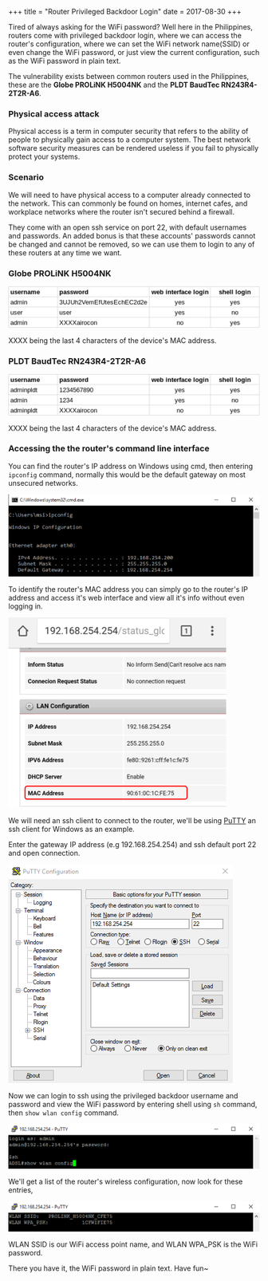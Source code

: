 +++
title = "Router Privileged Backdoor Login"
date = 2017-08-30
+++

Tired of always asking for the WiFi password? Well here in the Philippines, routers come with privileged backdoor login, where we can access the router's configuration, where we can set the WiFi network name(SSID) or even change the WiFi password, or just view the current configuration, such as the WiFi password in plain text.

The vulnerability exists between common routers used in the Philippines, these are the **Globe PROLiNK H5004NK** and the **PLDT BaudTec RN243R4-2T2R-A6**.

### Physical access attack

Physical access is a term in computer security that refers to the ability of people to physically gain access to a computer system. The best network software security measures can be rendered useless if you fail to physically protect your systems.

### Scenario

We will need to have physical access to a computer already connected to the network. This can commonly be found on homes, internet cafes, and workplace networks where the router isn't secured behind a firewall.

They come with an open ssh service on port 22, with default usernames and passwords. An added bonus is that these accounts' passwords cannot be changed and cannot be removed, so we can use them to login to any of these routers at any time we want.

### Globe PROLiNK H5004NK

![](01.png)

XXXX being the last 4 characters of the device's MAC address.

### PLDT BaudTec RN243R4-2T2R-A6

![](02.png)

XXXX being the last 4 characters of the device's MAC address.

### Accessing the the router's command line interface

You can find the router's IP address on Windows using cmd, then entering `ipconfig` command, normally this would be the default gateway on most unsecured networks.

![](03.png)

To identify the router's MAC address you can simply go to the router's IP address and access it's web interface and view all it's info without even logging in.

![](04.png)

We will need an ssh client to connect to the router, we'll be using [PuTTY](http://putty.org/) an ssh client for Windows as an example.

Enter the gateway IP address (e.g 192.168.254.254) and ssh default port 22 and open connection.

![](05.png)

Now we can login to ssh using the privileged backdoor username and password and view the WiFi password by entering shell using `sh` command, then `show wlan config` command.

![](06.png)

We'll get a list of the router's wireless configuration, now look for these entries,

![](07.png)

WLAN SSID is our WiFi access point name, and WLAN WPA_PSK is the WiFi password.

There you have it, the WiFi password in plain text. Have fun~
